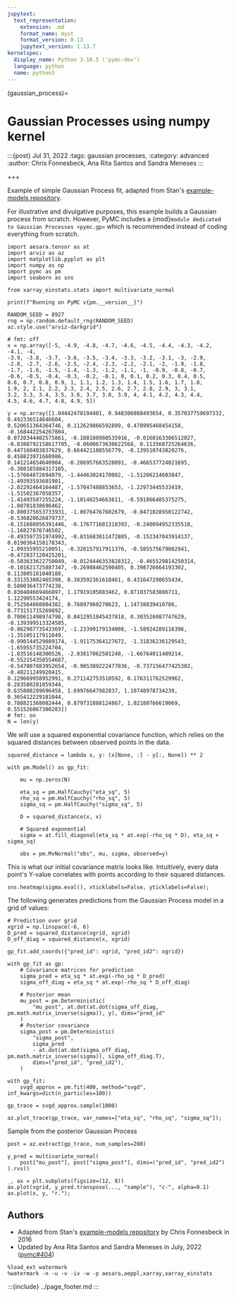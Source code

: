 ```yaml
---
jupytext:
  text_representation:
    extension: .md
    format_name: myst
    format_version: 0.13
    jupytext_version: 1.13.7
kernelspec:
  display_name: Python 3.10.5 ('pymc-dev')
  language: python
  name: python3
---
```


(gaussian_process)=
# Gaussian Processes using numpy kernel

:::{post} Jul 31, 2022
:tags: gaussian processes, 
:category: advanced
:author: Chris Fonnesbeck, Ana Rita Santos and Sandra Meneses
:::

+++

Example of simple Gaussian Process fit, adapted from Stan's [example-models repository](https://github.com/stan-dev/example-models/blob/master/misc/gaussian-process/gp-fit.stan).

For illustrative and divulgative purposes, this example builds a Gaussian process from scratch. However, PyMC includes a {mod}`module dedicated to Gaussian Processes <pymc.gp>` which is recommended instead of coding everything from scratch.

```{code-cell} ipython3
import aesara.tensor as at
import arviz as az
import matplotlib.pyplot as plt
import numpy as np
import pymc as pm
import seaborn as sns

from xarray_einstats.stats import multivariate_normal

print(f"Running on PyMC v{pm.__version__}")
```

```{code-cell} ipython3
RANDOM_SEED = 8927
rng = np.random.default_rng(RANDOM_SEED)
az.style.use("arviz-darkgrid")
```

```{code-cell} ipython3
# fmt: off
x = np.array([-5, -4.9, -4.8, -4.7, -4.6, -4.5, -4.4, -4.3, -4.2, -4.1, -4, 
-3.9, -3.8, -3.7, -3.6, -3.5, -3.4, -3.3, -3.2, -3.1, -3, -2.9, 
-2.8, -2.7, -2.6, -2.5, -2.4, -2.3, -2.2, -2.1, -2, -1.9, -1.8, 
-1.7, -1.6, -1.5, -1.4, -1.3, -1.2, -1.1, -1, -0.9, -0.8, -0.7, 
-0.6, -0.5, -0.4, -0.3, -0.2, -0.1, 0, 0.1, 0.2, 0.3, 0.4, 0.5, 
0.6, 0.7, 0.8, 0.9, 1, 1.1, 1.2, 1.3, 1.4, 1.5, 1.6, 1.7, 1.8, 
1.9, 2, 2.1, 2.2, 2.3, 2.4, 2.5, 2.6, 2.7, 2.8, 2.9, 3, 3.1, 
3.2, 3.3, 3.4, 3.5, 3.6, 3.7, 3.8, 3.9, 4, 4.1, 4.2, 4.3, 4.4, 
4.5, 4.6, 4.7, 4.8, 4.9, 5])

y = np.array([1.04442478194401, 0.948306088493654, 0.357037759697332, 0.492336514646604, 
0.520651364364746, 0.112629866592809, 0.470995468454158, -0.168442254267804, 
0.0720344402575861, -0.188108980535916, -0.0160163306512027, 
-0.0388792158617705, -0.0600673630622568, 0.113568725264636, 
0.447160403837629, 0.664421188556779, -0.139510743820276, 0.458823971660986, 
0.141214654640904, -0.286957663528091, -0.466537724021695, -0.308185884317105, 
-1.57664872694079, -1.44463024170082, -1.51206214603847, -1.49393593601901, 
-2.02292464164487, -1.57047488853653, -1.22973445533419, -1.51502367058357, 
-1.41493587255224, -1.10140254663611, -0.591866485375275, -1.08781838696462, 
-0.800375653733931, -1.00764767602679, -0.0471028950122742, -0.536820626879737, 
-0.151688056391446, -0.176771681318393, -0.240094952335518, -1.16827876746502, 
-0.493597351974992, -0.831683011472805, -0.152347043914137, 0.0190364158178343, 
-1.09355955218051, -0.328157917911376, -0.585575679802941, -0.472837120425201, 
-0.503633622750049, -0.0124446353828312, -0.465529814250314, 
-0.101621725887347, -0.26988462590405, 0.398726664193302, 0.113805181040188, 
0.331353802465398, 0.383592361618461, 0.431647298655434, 0.580036473774238, 
0.830404669466897, 1.17919105883462, 0.871037583886711, 1.12290553424174, 
0.752564860804382, 0.76897960270623, 1.14738839410786, 0.773151715269892, 
0.700611498974798, 0.0412951045437818, 0.303526087747629, -0.139399513324585, 
-0.862987735433697, -1.23399179134008, -1.58924289116396, -1.35105117911049, 
-0.990144529089174, -1.91175364127672, -1.31836236129543, -1.65955735224704, 
-1.83516148300526, -2.03817062501248, -1.66764011409214, -0.552154350554687, 
-0.547807883952654, -0.905389222477036, -0.737156477425302, -0.40211249920415, 
0.129669958952991, 0.271142753510592, 0.176311762529962, 0.283580281859344, 
0.635808289696458, 1.69976647982837, 1.10748978734239, 0.365412229181044, 
0.788821368082444, 0.879731888124867, 1.02180766619069, 0.551526067300283])
# fmt: on
N = len(y)
```

We will use a squared exponential covariance function, which relies on the squared distances between observed points in the data.

```{code-cell} ipython3
squared_distance = lambda x, y: (x[None, :] - y[:, None]) ** 2
```

```{code-cell} ipython3
with pm.Model() as gp_fit:

    mu = np.zeros(N)

    eta_sq = pm.HalfCauchy("eta_sq", 5)
    rho_sq = pm.HalfCauchy("rho_sq", 5)
    sigma_sq = pm.HalfCauchy("sigma_sq", 5)

    D = squared_distance(x, x)

    # Squared exponential
    sigma = at.fill_diagonal(eta_sq * at.exp(-rho_sq * D), eta_sq + sigma_sq)

    obs = pm.MvNormal("obs", mu, sigma, observed=y)
```

This is what our initial covariance matrix looks like. Intuitively, every data point's Y-value correlates with points according to their squared distances.

```{code-cell} ipython3
sns.heatmap(sigma.eval(), xticklabels=False, yticklabels=False);
```

The following generates predictions from the Gaussian Process model in a grid of values:

```{code-cell} ipython3
# Prediction over grid
xgrid = np.linspace(-6, 6)
D_pred = squared_distance(xgrid, xgrid)
D_off_diag = squared_distance(x, xgrid)

gp_fit.add_coords({"pred_id": xgrid, "pred_id2": xgrid})

with gp_fit as gp:
    # Covariance matrices for prediction
    sigma_pred = eta_sq * at.exp(-rho_sq * D_pred)
    sigma_off_diag = eta_sq * at.exp(-rho_sq * D_off_diag)

    # Posterior mean
    mu_post = pm.Deterministic(
        "mu_post", at.dot(at.dot(sigma_off_diag, pm.math.matrix_inverse(sigma)), y), dims="pred_id"
    )
    # Posterior covariance
    sigma_post = pm.Deterministic(
        "sigma_post",
        sigma_pred
        - at.dot(at.dot(sigma_off_diag, pm.math.matrix_inverse(sigma)), sigma_off_diag.T),
        dims=("pred_id", "pred_id2"),
    )
```

```{code-cell} ipython3
with gp_fit:
    svgd_approx = pm.fit(400, method="svgd", inf_kwargs=dict(n_particles=100))
```

```{code-cell} ipython3
gp_trace = svgd_approx.sample(1000)
```

```{code-cell} ipython3
az.plot_trace(gp_trace, var_names=["eta_sq", "rho_sq", "sigma_sq"]);
```

Sample from the posterior Gaussian Process

```{code-cell} ipython3
post = az.extract(gp_trace, num_samples=200)

y_pred = multivariate_normal(
    post["mu_post"], post["sigma_post"], dims=("pred_id", "pred_id2")
).rvs()
```

```{code-cell} ipython3
_, ax = plt.subplots(figsize=(12, 8))
ax.plot(xgrid, y_pred.transpose(..., "sample"), "c-", alpha=0.1)
ax.plot(x, y, "r.");
```

## Authors
*  Adapted from Stan's [example-models repository](https://github.com/stan-dev/example-models/blob/master/misc/gaussian-process/gp-fit.stan) by Chris Fonnesbeck in 2016
* Updated by Ana Rita Santos and Sandra Meneses in July, 2022 ([pymc#404](https://github.com/pymc-devs/pymc/pull/404))

```{code-cell} ipython3
%load_ext watermark
%watermark -n -u -v -iv -w -p aesara,aeppl,xarray,xarray_einstats
```

:::{include} ../page_footer.md
:::

